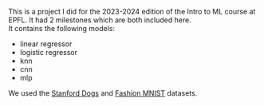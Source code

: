 This is a project I did for the 2023-2024 edition of the Intro to ML course at EPFL. It had 2 milestones which are both included here.  
It contains the following models:

- linear regressor  
- logistic regressor  
- knn  
- cnn  
- mlp

We used the [Stanford Dogs](http://vision.stanford.edu/aditya86/ImageNetDogs/) and [Fashion MNIST](https://www.kaggle.com/datasets/zalando-research/fashionmnist) datasets.
